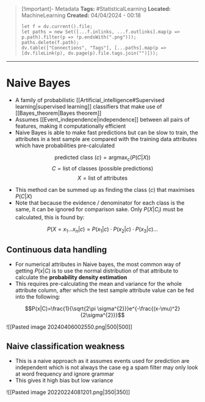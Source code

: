 > [!important]- Metadata
> **Tags:** #StatisticalLearning 
> **Located:** MachineLearning
> **Created:** 04/04/2024 - 00:18
> ```dataviewjs
> let f = dv.current().file;
> let paths = new Set([...f.inlinks, ...f.outlinks].map(p => p.path).filter(p => !p.endsWith(".png")));
> paths.delete(f.path);
> dv.table(["Connections", "Tags"], [...paths].map(p => [dv.fileLink(p), dv.page(p).file.tags.join("")]));
> ```

___
# Naive Bayes
- A family of probabilistic [[Artificial_intelligence#Supervised learning|supervised learning]] classifiers that make use of [[Bayes_theorem|Bayes theorem]] 
- Assumes [[Event_independence|independence]] between all pairs of features, making it computationally efficient 
- Naive Bayes is able to make fast predictions but can be slow to train, the attributes in a test sample are compared with the training data attributes which have probabilities pre-calculated

$$\text{predicted class }(c)=\text{argmax}_{c}(P(C|X))$$
$$C=\text{list of classes (possible predictions)}$$
$$X=\text{list of attributes}$$
- This method can be summed up as finding the class ($c$) that maximises $P(C|X)$ 
- Note that because the evidence / denominator for each class is the same, it can be ignored for comparison sake. Only $P(X | C_{i})$  must be calculated, this is found by:

$$P(X=x_{1}\dots x_{n}|c)=P(x_{1}|c)\cdot P(x_{2}|c)\cdot P(x_{3}|c)\dots$$


## Continuous data handling
- For numerical attributes in Naive bayes, the most common way of getting $P(x|C)$ is to use the normal distribution of that attribute to calculate the **probability density estimation**
- This requires pre-calculating the mean and variance for the whole attribute column, after which the test sample attribute value can be fed into the following:

$$P(x|C)=\frac{1}{\sqrt{2\pi \sigma^{2}}}e^{-\frac{(x-\mu)^2}{2\sigma^{2}}}$$

![[Pasted image 20240406002550.png|500|500]]
## Naive classification weakness
- This is a naive approach as it assumes events used for prediction are independent which is not always the case eg a spam filter may only look at word frequency and ignore grammar
- This gives it high bias but low variance

![[Pasted image 20220224081201.png|350|350]]
